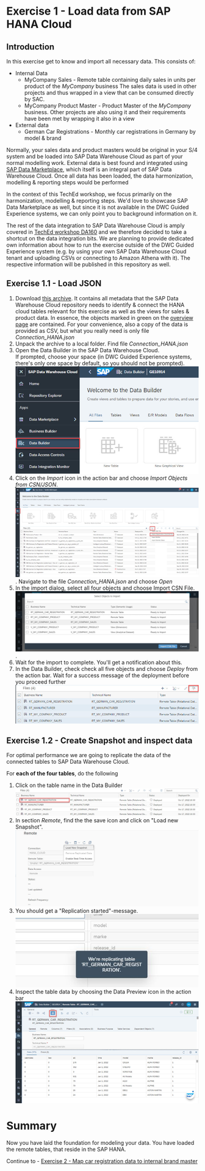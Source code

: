 # Exercise 1 - Load data from SAP HANA Cloud


## Introduction
In this exercise get to know and import all necessary data. This consists of: 
- Internal Data 
    - MyCompany Sales - Remote table containing daily sales in units per product of the *MyCompany* business
    The sales data is used in other projects and thus wrapped in a view that can be consumed directly by SAC. 
    - MyCompany Product Master - Product Master of the *MyCompany* business. Other projects are also using it and their requirements have been met by wrapping it also in a view
- External data
    - German Car Registrations - Monthly car registrations in Germany by model & brand 

Normally, your sales data and product masters would be original in your S/4 system and be loaded into SAP Data Warehouse Cloud as part of your normal modelling work. External data is best found and integrated using [SAP Data Marketplace](https://blogs.sap.com/2021/12/13/sap-data-warehouse-cloud-data-marketplace-an-overview/), which itself is an integral part of SAP Data Warehouse Cloud. Once all data has been loaded, the data harmonization, modelling & reporting steps would be performed

In the context of this TechEd workshop, we focus primarily on the harmonization, modelling & reporting steps. We'd love to showcase SAP Data Marketplace as well, but since it is not available in the DWC Guided Experience systems, we can only point you to background information on it. 

The rest of the data integration to SAP Data Warehouse Cloud is amply covered in [TechEd workshop DA160](https://github.com/SAP-samples/teched2022-DA160) and we therefore decided to take a shortcut on the data integration bits. We are planning to provide dedicated own information about how to run the exercise outside of the DWC Guided Experience system (e.g. by using your own SAP Data Warehouse Cloud tenant and uploading CSVs or connecting to Amazon Athena with it). The respective information will be published in this repository as well.  

## Exercise 1.1 - Load JSON

1. Download [this archive](/TechEd_2022_DA262.zip). It contains all metadata that the SAP Data Warehouse Cloud repository needs to identify & connect the HANA cloud tables relevant for this exercise as well as the views for sales & product data. In essence, the objects marked in green on the [overview page](/exercises/overview/README.md) are contained. For your convenience, also a copy of the data is provided as CSV, but what you really need is only file *Connection_HANA.json*
2. Unpack the archive to a local folder. Find file *Connection_HANA.json*
3. Open the Data Builder in the SAP Data Warehouse Cloud.   
If prompted, choose your space (in DWC Guided Experience systems, there's only one space by default, so you should not be prompted). <br> ![](images/open_data_builder.jpg)
3. Click on the *Import* icon in the action bar and choose *Import Objects from CSN/JSON*. <br> ![](images/import_csn_json.png). Navigate to the file *Connection_HANA.json* and choose *Open*
4. In the import dialog, select all four objects and choose Import CSN File. <br> ![](images/import_dialog.jpg). 
5. Wait for the import to complete. You'll get a notification about this.
6. In the Data Builder, check check all five objects and choose *Deploy* from the action bar. Wait for a success message of the deployment before you proceed further
<br> ![](images/mass_deploy.jpg)

## Exercise 1.2 - Create Snapshot and inspect data

For optimal performance we are going to replicate the data of the connected tables to SAP Data Warehouse Cloud.

For **each of the four tables**, do the following
1. Click on the table name in the Data Builder <br> ![](images/open_remote_table.jpg)
2. In section *Remote*, find the the save icon and click on "Load new Snapshot".  <br> ![](images/load_snapshot.jpg)  
3. You should get a "Replication started"-message. <br>![](images/replication_started.jpg)  
4. Inspect the table data by choosing the Data Preview icon in the action bar <br> ![](images/data_preview.jpg)

# Summary
Now you have laid the foundation for modeling your data. You have loaded the remote tables, that reside in the SAP HANA.

Continue to - [Exercise 2 - Map car registration data to internal brand master](../ex2/README.md)
